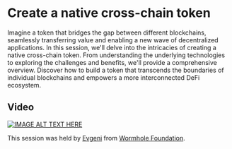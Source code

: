# Create a native cross-chain token
Imagine a token that bridges the gap between different blockchains, seamlessly transferring value and enabling a new wave of decentralized applications. In this session, we'll delve into the intricacies of creating a native cross-chain token. From understanding the underlying technologies to exploring the challenges and benefits, we'll provide a comprehensive overview. Discover how to build a token that transcends the boundaries of individual blockchains and empowers a more interconnected DeFi ecosystem.

## Video
[![IMAGE ALT TEXT HERE](https://img.youtube.com/vi/X-ZO2Scs7eQ/0.jpg)](https://www.youtube.com/watch?v=X-ZO2Scs7eQ)

This session was held by [Evgeni](https://x.com/evgenidefi) from [Wormhole Foundation](https://github.com/wormhole-foundation).
